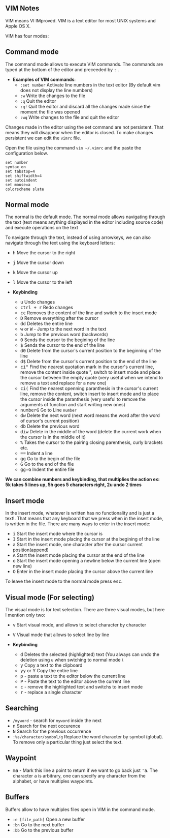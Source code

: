 ## VIM Notes

VIM means VI IMproved. VIM is a text editor for most UNIX systems and Apple OS X.

VIM has four modes:
## Command mode
The command mode allows to execute VIM commands. The commands are typed at the bottom of the editor and preceeded by ```:``` \.
- **Examples of VIM commands**:
  - ```:set number``` Activate line numbers in the text editor (By default vim does not display the line numbers)
  - ```:w``` Write the changes to the file 
  - ```:q``` Quit the editor 
  - ```:q!``` Quit the editor and discard all the changes made since the moment the file was opened
  - ```:wq``` Write changes to the file and quit the editor 

Changes made in the editor using the set command are not persistent. That means they will disappear when the editor is closed.
To make changes persistent we can edit the ```vimrc``` file.

Open the file using the command ```vim ~/.vimrc```
and the paste the configuration below. 
``` vim
set number
syntax on
set tabstop=4
set shiftwidth=4
set autoindent
set mouse=a
colorscheme slate
```

## Normal mode
The normal is the default mode. The normal mode allows navigating through the text (text means anything displayed in the editor including source code) and execute operations on the text

To navigate through the text, instead of using arrowkeys, we can also navigate through the text using the keyboard letters:


- <kbd>h</kbd> Move the cursor to the right 
- <kbd>j</kbd> Move the cursor down 
- <kbd>k</kbd> Move the cursor up 
- <kbd>l</kbd> Move the cursor to the left

- **Keybinding**
  - <kbd>u</kbd> Undo changes
  - <kbd>ctrl + r</kbd> Redo changes
  - <kbd>cc</kbd> Removes the content of the line and switch to the insert mode
  - <kbd>D</kbd> Remove everything after the cursor
  - <kbd>dd</kbd> Deletes the entire line
  - <kbd>w</kbd> or <kbd>W</kbd> - Jump to the next word in the text
  - <kbd>b</kbd> Jump to the previous word (backwords)
  - <kbd>0</kbd> Sends the cursor to the begining of the line 
  - <kbd>$</kbd> Sends the cursor to the end of the line
  - <kbd>d0</kbd> Delete from the cursor's current position to the beginning of the line
  - <kbd>d$</kbd> Delete from the cursor's current position to the end of the line
  - <kbd>ci"</kbd> Find the nearest quotation mark in the cursor's current line, remove the content inside quote ", switch to insert mode and place the cursor between the empty quote (very useful when we intend to remove a text and replace for a new one)
  - <kbd>ci(</kbd> Find the nearest openning paranthesis in the cursor's current line, remove the content, switch insert to insert mode and to place the cursor inside the paranthesis (very useful to remove the arguments of function and start writing new ones)
  - <kbd>numberG</kbd> Go to Line ```number```
  - <kbd>dw</kbd> Delete the next word (next word means the word after the word of cursor's current position) 
  - <kbd>db</kbd> Delete the previous word
  - <kbd>diw</kbd> Delete in the middle of the word (delete the current work when the cursor is in the middle of it)
  - <kbd>%</kbd> Takes the cursor to the pairing closing parenthesis, curly brackets etc.
  - <kbd>==</kbd> Indent a line
  - <kbd>gg</kbd> Go to the begin of the file 
  - <kbd>G</kbd> Go to the end of the file 
  - <kbd>gg=G</kbd> Indent the entire file

**We can combine numbers and keybinding, that multiplies the action
ex: 5k takes 5 lines up, 5h goes 5 characters right, 2u undo 2 times**

## Insert mode 
In the insert mode, whatever is written has no functionality and is just a text!. That means that any keyboard that we press when in the insert mode, is written in the file. There are many ways to enter in the insert mode:

- <kbd>i</kbd> Start the insert mode where the cursor is 
- <kbd>I</kbd> Start in the insert mode placing the cursor at the begining of the line 
- <kbd>a</kbd> Start the insert mode, one character after the cursor current position(append) 
- <kbd>A</kbd> Start the insert mode placing the cursor at the end of the line 
- <kbd>o</kbd> Start the insert mode opening a newline below the current line (open new line) 
- <kbd>O</kbd> Enter in the insert mode placing the cursor above the current line 

To leave the insert mode to the normal mode press <kbd>esc</kbd>.

## Visual mode (For selecting)
The visual mode is for text selection. There are three visual modes, but here I mention only two:
- <kbd>v</kbd> Start visual mode, and allows to select character by character
- <kbd>V</kbd> Visual mode that allows to select line by line

- **Keybinding**
  - <kbd>d</kbd> Deletes the selected (highlighted) text (You always can undo the deletion using ```u``` when swtching to normal mode \
  - <kbd>y</kbd> Copy a text to the clipboard 
  - <kbd>yy</kbd> or </kbd>Y</kbd> Copy the entire line 
  - <kbd>p</kbd> - paste a text to the editor below the current line 
  - <kbd>P</kbd> - Paste the text to the editor above the current line 
  - <kbd>c</kbd> - remove the highlighted text and switchs to insert mode
  - <kbd>r</kbd> - replace a single character

## Searching

- ```/myword``` - search for ```myword``` inside the next
- <kbd>n</kbd> Search for the next occurence
- <kbd>N</kbd> Search for the previous occurrence
- ```:%s/character/symbol/g``` Replace the word character by symbol (global).
To remove only a particular thing just select the text.


## Waypoint 
- <kbd>ma</kbd> - Mark this line a point to return if we want to go back just <kbd>'a</kbd>.
The character <kbd>a</kbd> is arbitrary, one can specify any character from the alphabet, or have multiples waypoints.

## Buffers
Buffers allow to have multiples files open in VIM in the command mode.

- ```:e [file_path]``` Open a new buffer
- ```:bn``` Go to the next buffer
- ```:bb``` Go to the previous buffer

